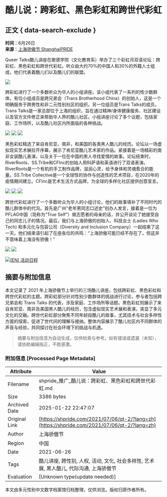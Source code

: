 # 酷儿说：跨彩虹、黑色彩虹和跨世代彩虹

## 正文 { data-search-exclude }


**时间**：6月26日  
**来源**：[上海骄傲节 ShanghaiPRIDE](https://www.shpride.com)

Queer Talks酷儿讲座在歌德学院（文化教育系）举办了三个彩虹月双语论坛：跨彩虹、黑色彩虹和跨世代彩虹。听众由大约70%的中国人和30%的外籍人士组成，他们代表着酷儿们以及酷儿们的联盟。

![](https://www.shpride.com/wp-content/uploads/2021/07/微信图片_20210709212302-1024x576.png)

跨彩虹进行了一个多数听众为华人的小组讲座。该小组代表了一系列的性少数群体。有位小组成员是跨兄弟会（Trans Brotherhood China）的创始人，这是一个明确服务于跨男性和非二元性别社区的组织。另一位组员是Trans Talks的成员，Trans Talks是一家总部位于上海的组织，旨在通过精神/身体健康服务、社区建设以及官方文件修正来帮助华人界的酷儿社区。小组讲座讨论了多个议题，包括家庭、工作场所，以及酷儿社区内所面临的各种挑战。

![](https://www.shpride.com/wp-content/uploads/2021/07/微信图片_20210709212321-726x1024.png) ![](https://www.shpride.com/wp-content/uploads/2021/07/微信图片_20210709212325-675x1024.png) ![](https://www.shpride.com/wp-content/uploads/2021/07/微信图片_20210709212329-1024x784.png)

黑色彩虹精选了来自肯尼亚、南非，和美国的各类黑人酷儿的经历。论坛以一场虚拟现实艺术展拉开序幕，展示了肯尼亚酷儿艺术家的作品。紧接着是一场精彩的南非女装酷儿表演，以及关于一位在中国的黑人寻找爱情的故事。论坛结束时，RiverRoots、SS.Tribe和CFInc的创始人用科萨语和英语进行了双语表演。RiverRoots是一个有机的手工制作品牌，滋润心灵，给予身体和灵魂愈合的能量。SS.Tribe Collective是一个全球性的协作与创造性的艺术项目，在2020年的疫情期间建立。CFInc是艺术生活方式品牌，为全球的多样化社区提供创意宣言。

![](https://www.shpride.com/wp-content/uploads/2021/07/微信图片_20210709212335.png) ![](https://www.shpride.com/wp-content/uploads/2021/07/微信图片_20210709212339.png) ![](https://www.shpride.com/wp-content/uploads/2021/07/微信图片_20210709212342-1024x576.png)

跨世代彩虹进行了一个多数听众为华人的小组讨论，他们的故事填补了不同时代的酷儿群体中的代沟。首先是广州“老年男同志口述史”创办人发言，接着是一位为PFLAG中国（现称为“True Self”）做志愿者的母亲的话，并公开谈论了她接受自己的同志儿子的情况。最后，我们与上海骄傲的创始人、科技女士 (Ladies Who Tech) 和多元化与包容公司（Diversity and Inclusion Company）一起结束了这一天。他们结束语引起了在座各位的共鸣：“上海骄傲可能已经不存在了，但这并不意味着上海没有骄傲！”

![](https://www.shpride.com/wp-content/uploads/2021/07/微信图片_20210709212347.png) ![](https://www.shpride.com/wp-content/uploads/2021/07/微信图片_20210709212350.png)

[![(EN) 活动日程](https://shpride.com/wp-content/uploads/2020/02/Pride12_website_schedule_CH.jpg)](https://shpride.com/pride/)
<!-- tcd_original_link https://shpride.com/2021/07/06/qt-2/?lang=zh -->


## 摘要与附加信息

<!-- tcd_abstract -->
本文记录了 2021 年上海骄傲节上举行的三场酷儿讲座，包括跨彩虹、黑色彩虹和跨世代彩虹的主题。跨彩虹部分针对性别少数群体的挑战进行讨论，参与者包括跨兄弟会和 Trans Talks 的代表，涉及家庭、工作场所等话题。黑色彩虹则展示了来自肯尼亚、南非及美国黑人酷儿的经历，包含虚拟现实艺术展和表演，突显了多元文化的交融。跨世代彩虹部分聚焦不同年龄段酷儿的故事，尤其技术与社会多样性方面的探索，促进了世代间的理解与接纳。整体内容展示了酷儿社区内不同群体的声音与经验，共同探讨在社会环境下的挑战与机遇。
<!-- tcd_abstract_end -->

> 摘要与附加信息为自动生成，仅供检索与参考。如有错误或遗漏（未知），请协助编辑指正，不胜感激。

### 附加信息 [Processed Page Metadata]

| Attribute       | Value                                  |
|-----------------|----------------------------------------|
| Filename        | shpride_推广_酷儿说：跨彩虹、黑色彩虹和跨世代彩虹.md                             |
| Size            | 3386 bytes                           |
| Archived Date   | 2025-01-22 22:47:07                             |
| Original Link   | [https://shpride.com/2021/07/06/qt-2/?lang=zh](https://shpride.com/2021/07/06/qt-2/?lang=zh)                       |
| Author          | 上海骄傲节                               |
| Region          | 中国                               |
| Date            | 2021-06-26                                 |
| Tags            | 酷儿讲座, 跨性别, 人权, 活动, 文化, 社会多样性, 艺术展, 黑人酷儿, 代际沟通, 上海骄傲节                                 |
| Evaluation            | [Unknown type(update needed)]                                 |
<!-- tcd_table_end -->

本文由多元性别中文数字档案馆归档整理，仅供浏览。版权归原作者所有。
